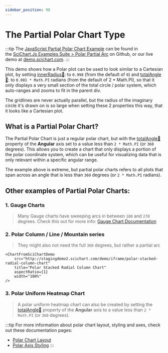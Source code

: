 ```yaml
---
sidebar_position: 98
---
```


# The Partial Polar Chart Type

:::tip
The [JavaScript Partial Polar Chart Example](http://stagingdemo2.scichart.com/demo/iframe/polar-partial-arc) can be found in the [SciChart.Js Examples Suite > Polar Partial Arc](https://github.com/ABTSoftware/SciChart.JS.Examples/tree/release_v4.0/Examples/src/components/Examples/Charts2D/PolarCharts/PolarPartialArc) on Github, or our live demo at [demo.scichart.com](http://stagingdemo2.scichart.com/demo).
:::

<ChartFromSciChartDemo
    src="http://stagingdemo2.scichart.com/demo/iframe/polar-partial-arc"
    title="Partial Polar Series Chart"
/>

This demo shows how a Polar plot can be used to look similar to a Cartesian plot, by setting [innerRadius:blue_book:](https://www.scichart.com/documentation/js/v4/typedoc/classes/polaraxisbase.html#innerradius): to `0.998` (from the default of `0`) and [totalAngle:blue_book:](https://www.scichart.com/documentation/js/v4/typedoc/classes/polaraxisbase.html#totalangle): to `0.001 * Math.PI` radians (from the default of 2 * Math.PI), so that it only displays a very small section of the total circle / polar system, which auto-ranges and zooms to fit in the parent div. 

The gridlines are never actually parallel, but the radius of the imaginary circle it's drawn on is so large when setting these 2 properties this way, that it looks like a Cartesian plot.

## What is a Partial Polar Chart?

The Partial Polar Chart is just a regular polar chart, but with the [totalAngle:blue_book:](https://www.scichart.com/documentation/js/v4/typedoc/classes/polaraxisbase.html#totalangle) property of the **Angular** axis set to a value less than `2 * Math.PI` (or `360` degrees). This allows you to create a chart that only displays a portion of the polar coordinate system, which can be useful for visualizing data that is only relevant within a specific angular range.

The example above is extreme, but partial polar charts refers to all plots that span across an angle that is less than `360` degrees (or `2 * Math.PI` radians).

## Other examples of Partial Polar Charts:

### 1. Gauge Charts
> Many Gauge charts have sweeping arcs in between `180` and `270` degrees.
> Check this out for more info: [Gauge Chart Documentation](/docs/2d-charts/chart-types/polar-gauge-chart)

<ChartFromSciChartDemo
    src="http://stagingdemo2.scichart.com/demo/iframe/polar-gauge-chart"
    title="Partial Polar Gauge Chart"
/>


### 2. Polar Column / Line / Mountain series
> They might also not need the full `360` degrees, but rather a partial arc

<div style={{display: 'flex', gap: 10, width: '100%'}}>
    <ChartFromSciChartDemo
        src="http://stagingdemo2.scichart.com/demo/iframe/polar-radial-column-chart"
        title="Polar Radial Column Chart"
        aspectRatio={1}
        width="100%"
    />

    <ChartFromSciChartDemo
        src="http://stagingdemo2.scichart.com/demo/iframe/polar-stacked-radial-column-chart"
        title="Polar Stacked Radial Column Chart"
        aspectRatio={1}
        width="100%"
    />
</div>

### 3. Polar Uniform Heatmap Chart
> A polar uniform heatmap chart can also be created by setting the [totalAngle:blue_book:](https://www.scichart.com/documentation/js/v4/typedoc/classes/polaraxisbase.html#totalangle) property of the **Angular** axis to a value less than `2 * Math.PI` (or `360` degrees).

<ChartFromSciChartDemo
    src="http://stagingdemo2.scichart.com/demo/iframe/polar-uniform-heatmap-chart"
    title="Polar Uniform Heatmap Chart"
/>

:::tip
For more information about polar chart layout, styling and axes, check out these documentation pages:
- [Polar Chart Layout](/docs/2d-charts/axis-api/multi-axis-and-layout/polar-chart-layout)
- [Polar Axis Styling](/docs/2d-charts/axis-api/axis-styling/polar-axis-styling)
:::